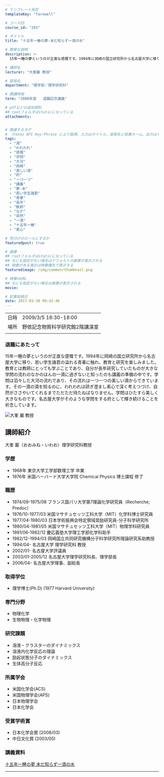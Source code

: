 ```yaml
---
# テンプレート指定
templateKey: "farewell"

# コースID
course_id: "265"

# タイトル
title: "十五年一睡の夢-未だ知らず一滴の水"

# 簡単な説明
description: >-
  15年一睡の夢というのが正直な感慨です。1994年に岡崎の国立研究所から名古屋大学に移り、若い学生諸君の溢れる青春に触れ、教育と研究を楽しみました。教育とは教師にとっても学ぶことであり、自分が長年研究していたものが大きな学問の流れのなかのほんの一滴に過ぎないと知ったのも講義の準備の中です。学問は滔々した大河の流れであり、その流れは一つ一つの美しい滴からできています。その一滴の滴を知るのに、われ ....

# 講師名
lecturer: "大峯巖 教授"

# 部局名
department: "理学部／理学研究科"

# 開講時限
term: "2008年度	退職記念講義"

# pdfなどの追加資料
## rootフォルダはstaticになっている
attachments:


# 関連するタグ
# （Yahoo API Key-Phrase により取得。入力はタイトル、部局名と授業ホーム、出力はキーフレーズ（tags））
tags:
  - "滴"
  - "われわれ"
  - "感慨"
  - "学問"
  - "大河"
  - "岡崎"
  - "美しい滴"
  - "府"
  - "一つ一つ"
  - "講義"
  - "夢-未"
  - "若い学生諸君"
  - "青春"
  - "長年"
  - "教師"
  - "なか"
  - "自然"
  - "一滴"
  - "十五年一睡"
  - "素心"

# 色付けのロールにするか
featuredpost: true

# 画像
## rootフォルダはstaticになっている
## なにも指定がない場合はデフォルトの画像が表示される
## 映像がある場合は映像優先で表示する
featuredimage: /img/common/thumbnail.png

# 映像のURL
## なにも指定がない場合は画像が表示される
movie: 

# 記事投稿日
date: 2017-03-30 09:41:46
---
```


|   |   |
|---|---|
| 日時 | 2009/3/5  16:30-18:00 |
| 場所 | 野依記念物質科学研究館2階講演室 |
|   |   |


### 退職にあたって

15年一睡の夢というのが正直な感慨です。1994年に岡崎の国立研究所から名古屋大学に移り、若い学生諸君の溢れる青春に触れ、教育と研究を楽しみました。教育とは教師にとっても学ぶことであり、自分が長年研究していたものが大きな学問の流れのなかのほんの一滴に過ぎないと知ったのも講義の準備の中です。学問は滔々した大河の流れであり、その流れは一つ一つの美しい滴からできています。その一滴の滴を知るのに、われわれは研ぎ澄まし素心で深く考えつづけ、自然がささやいてくれるまでただただ待たねばなりません。学問はひたすら美しく大きなものです。名古屋大学がそのような学問をする府として輝き続けることを祈念しています。


![大峯 巌 教授](https://ocw.nagoya-u.jp/files/265/s_omine_portrait.jpg)  

## 講師紹介

大峯 巖（おおみね・いわお）理学研究科教授 

### 学歴

  * 1968年 東京大学工学部数理工学 卒業
  * 1976年 米国ハーバード大学大学院 Chemical Physics 博士課程 修了

### 職歴

  * 1974/09-1975/08 フランス国パリ大学第7理論化学研究員（Recherche; Predoc）
  * 1976/10-1977/03 米国マサチュセッツ工科大学（MIT）化学科博士研究員
  * 1977/04-1980/03 日本学術振興会特定領域奨励研究員-分子科学研究所
  * 1980/04-1981/05 米国マサチュセッツ工科大学（MIT）物理学科研究員
  * 1981/06-1982/12 慶応義塾大学理工学部化学科助手
  * 1982/12-1994/03 岡崎国立共同研究機構分子科学研究所理論研究系助教授
  * 1994/04- 名古屋大学 理学研究科 教授
  * 2002/01- 名古屋大学評議員
  * 2003/01-2005/12 名古屋大学理学研究科長、理学部長
  * 2006/04- 名古屋大学理事、副総長

### 取得学位

  * 理学博士(Ph.D) (1977 Harvard University)

### 専門分野

  * 物理化学
  * 生物物理・化学物理

### 研究課題 

  * 溶液・クラスターのダイナミックス
  * 溶液内化学反応の理論
  * 励起状態分子のダイナミックス
  * 生体高分子反応

### 所属学会

  * 米国化学会(ACS) 
  * 米国物理学会(APS) 
  * 日本物理学会
  * 日本化学会

### 受賞学術賞

  * 日本化学会賞 (2008/03) 
  * 中日文化賞 (2003/05)


### 講義資料

[十五年一睡の夢 未だ知らず一滴の水](https://ocw.nagoya-u.jp/files/265/omine_15nen.pdf) 


-----